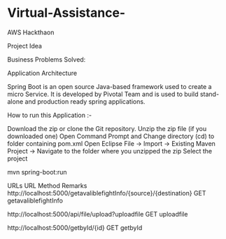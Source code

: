 # Virtual-Assistance-
AWS Hackthaon

Project Idea


Business Problems Solved:

Application Architecture


Spring Boot is an open source Java-based framework used to create a micro Service. It is developed by Pivotal Team and is used to build stand-alone and production ready spring applications.

How to run this Application :-

Download the zip or clone the Git repository.
Unzip the zip file (if you downloaded one)
Open Command Prompt and Change directory (cd) to folder containing pom.xml
Open Eclipse
File -> Import -> Existing Maven Project -> Navigate to the folder where you unzipped the zip
Select the project

mvn spring-boot:run


URLs
URL	Method	Remarks
http://localhost:5000/getavaliblefightInfo/{source}/{destination}	GET	getavaliblefightInfo
		
http://localhost:5000/api/file/upload?uploadfile               	GET	uploadfile
		
http://localhost:5000/getbyId/{id}	GET	getbyId

